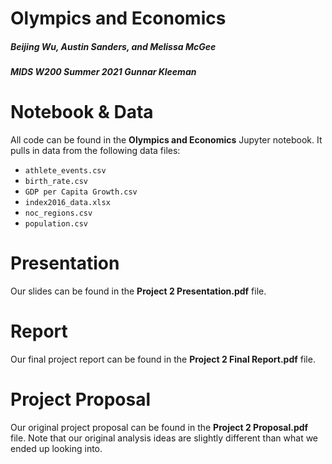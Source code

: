 # Olympics and Economics
##### Beijing Wu, Austin Sanders, and Melissa McGee
##### MIDS W200 Summer 2021 Gunnar Kleeman

# Notebook & Data
All code can be found in the **Olympics and Economics** Jupyter notebook.
It pulls in data from the following data files:
- `athlete_events.csv`
- `birth_rate.csv`
- `GDP per Capita Growth.csv`
- `index2016_data.xlsx`
- `noc_regions.csv`
- `population.csv`

# Presentation
Our slides can be found in the **Project 2 Presentation.pdf** file.

# Report
Our final project report can be found in the **Project 2 Final Report.pdf** file.

# Project Proposal
Our original project proposal can be found in the **Project 2 Proposal.pdf** file.
Note that our original analysis ideas are slightly different than what we ended up looking into.
